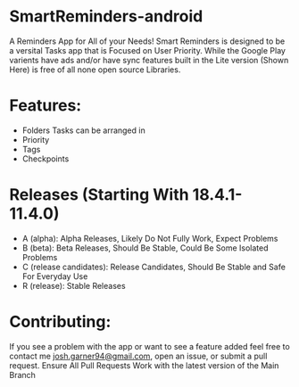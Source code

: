 # SmartReminders-android

A Reminders App for All of your Needs!
Smart Reminders is designed to be a versital Tasks app that is Focused on User Priority.  While the Google Play varients have ads and/or have sync features built in the Lite version (Shown Here) is free of all none open source Libraries. 

# Features:
- Folders Tasks can be arranged in
- Priority
- Tags
- Checkpoints

# Releases (Starting With 18.4.1-11.4.0)
- A (alpha): Alpha Releases, Likely Do Not Fully Work, Expect Problems
- B (beta): Beta Releases, Should Be Stable, Could Be Some Isolated Problems
- C (release candidates): Release Candidates, Should Be Stable and Safe For Everyday Use
- R (release): Stable Releases

# Contributing:
If you see a problem with the app or want to see a feature added feel free to contact me <josh.garner94@gmail.com>, open an issue, or submit a pull request.
Ensure All Pull Requests Work with the latest version of the Main Branch